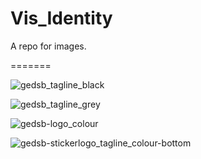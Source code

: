# Vis_Identity

A repo for images. 

=======

![gedsb_tagline_black](https://user-images.githubusercontent.com/14876124/52061529-8455ed00-253c-11e9-90ef-18c1f16be9da.png)

![gedsb_tagline_grey](https://user-images.githubusercontent.com/14876124/52061530-8455ed00-253c-11e9-9a20-10efb49e8853.png)

![gedsb-logo_colour](https://user-images.githubusercontent.com/14876124/52061531-8455ed00-253c-11e9-9b5d-fc5e8ba02f6e.png)


![gedsb-stickerlogo_tagline_colour-bottom](https://user-images.githubusercontent.com/14876124/52062864-4c03de00-253f-11e9-9968-2ab11e20f3b4.png)
